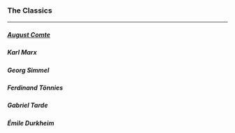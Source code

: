 ### The Classics
---

##### [August Comte](https://ivdanila.github.io/sociological-theory/comte.html)
##### Karl Marx 
##### Georg Simmel
##### Ferdinand Tönnies
##### Gabriel Tarde
##### Émile Durkheim
